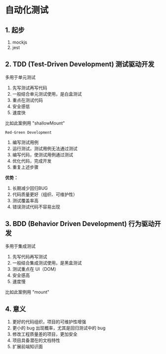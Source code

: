 # 自动化测试

## 1. 起步

1. mockjs
2. jest

## 2. TDD (Test-Driven Development) 测试驱动开发
多用于单元测试
1. 先写测试再写代码
2. 一般结合单元测试使用，是白盒测试
3. 重点在测试代码
4. 安全感低
5. 速度快

比如此案例用 "shallowMount"

`Red-Green Development`
1. 编写测试用例
2. 运行测试，测试用例无法通过测试
3. 编写代码，使测试用例通过测试
4. 优化代码，完成开发
5. 重复上述步骤

**优势：**
1. 长期减少回归BUG
2. 代码质量更好（组织、可维护性）
3. 测试覆盖率高
4. 错误测试代码不容易出现


## 3. BDD (Behavior Driven Development) 行为驱动开发
多用于集成测试
1. 先写代码再写测试
2. 一般结合集成测试使用，是黑盒测试
3. 测试重点在 UI（DOM）
4. 安全感高
5. 速度慢

比如此案例用 "mount"

## 4. 意义

1. 更好的代码组织，项目的可维护性增强
2. 更小的 bug 出现概率，尤其是回归测试中的 bug
3. 修改工程质量差的项目，更加安全
4. 项目具备潜在的文档特性
5. 扩展前端知识面